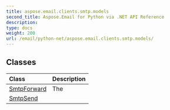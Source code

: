 ```yaml
---
title: aspose.email.clients.smtp.models
second_title: Aspose.Email for Python via .NET API Reference
description: 
type: docs
weight: 200
url: /email/python-net/aspose.email.clients.smtp.models/
---
```





## Classes
| Class | Description |
| :- | :- |
|[SmtpForward](/email/python-net/aspose.email.clients.smtp.models/smtpforward/)|The|
|[SmtpSend](/email/python-net/aspose.email.clients.smtp.models/smtpsend/)||
